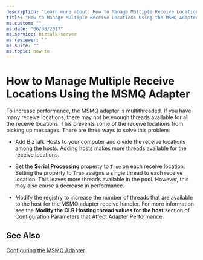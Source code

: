 ```yaml
---
description: "Learn more about: How to Manage Multiple Receive Locations Using the MSMQ Adapter"
title: "How to Manage Multiple Receive Locations Using the MSMQ Adapter"
ms.custom: ""
ms.date: "06/08/2017"
ms.service: biztalk-server
ms.reviewer: ""
ms.suite: ""
ms.topic: how-to
---
```

# How to Manage Multiple Receive Locations Using the MSMQ Adapter
To increase performance, the MSMQ adapter is multithreaded. If you have many receive locations, there may not be enough threads available for all the receive locations. This prevents some of the receive locations from picking up messages. There are three ways to solve this problem:  
  
-   Add BizTalk Hosts to your computer and divide the receive locations among the hosts. Adding hosts makes more threads available for the receive locations.  
  
-   Set the **Serial Processing** property to `True` on each receive location. Setting the property to `True` assigns a single thread to each receive location. This leaves more threads available in the pool. However, this may also cause a decrease in performance.  
  
-   Modify the registry to increase the number of threads that are available to the host for the MSMQ adapter receive handler. For more information see the **Modify the CLR Hosting thread values for the host** section of [Configuration Parameters that Affect Adapter Performance](../core/configuration-parameters-that-affect-adapter-performance.md).  
  
## See Also  
 [Configuring the MSMQ Adapter](../core/configuring-the-msmq-adapter.md)
